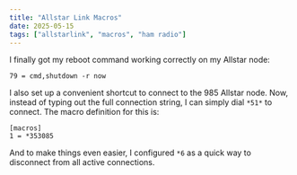```yaml
---
title: "Allstar Link Macros"
date: 2025-05-15
tags: ["allstarlink", "macros", "ham radio"]
---
```

I finally got my reboot command working correctly
on my Allstar node:
```
79 = cmd,shutdown -r now
```

I also set up a convenient shortcut
to connect to the 985 Allstar node.
Now, instead of typing out the full connection string,
I can simply dial `*51*` to connect.
The macro definition for this is:

```
[macros]
1 = *353085
```

And to make things even easier,
I configured `*6`
as a quick way to disconnect
from all active connections.

<!--more-->
